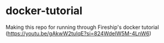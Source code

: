 # docker-tutorial
Making this repo for running through Fireship's docker tutorial (https://youtu.be/gAkwW2tuIqE?si=824WdeIW5M-4LnW6)
